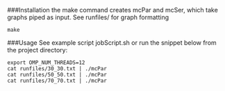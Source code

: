 ###Installation
the make command creates mcPar and mcSer, which take graphs piped as input. See runfiles/ for graph formatting

    make

###Usage
See example script jobScript.sh or run the snippet below from the project directory:

    export OMP_NUM_THREADS=12
    cat runfiles/30_30.txt | ./mcPar
    cat runfiles/50_50.txt | ./mcPar
    cat runfiles/70_70.txt | ./mcPar 
